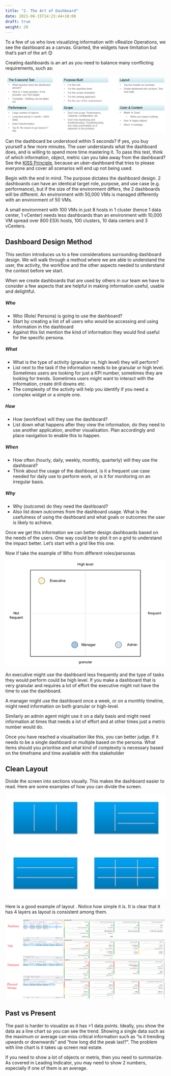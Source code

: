 ```yaml
---
title: "2. The Art of Dashboard"
date: 2021-06-15T14:23:44+10:00
draft: true
weight: 20
---
```


To a few of us who love visualizing information with vRealize Operations, we see the dashboard as a canvas. Granted, the widgets have limitation but that’s part of the art 😊

Creating dashboards is an art as you need to balance many conflicting requirements, such as:

![](3.1.2-fig-1.png)

Can the dashboard be understood within 5 seconds? If yes, you buy yourself a few more minutes. The user understands what the dashboard does, and is willing to spend more time mastering it. To pass this test, think of which information, object, metric can you take away from the dashboard? See the [KISS Principle](https://en.wikipedia.org/wiki/KISS_principle), because an uber-dashboard that tries to please everyone and cover all scenarios will end up not being used.

Begin with the end in mind. The purpose dictates the dashboard design. 2 dashboards can have an identical target role, purpose, and use case (e.g. performance), but if the size of the environment differs, the 2 dashboards will be different. An environment with 50,000 VMs is managed differently with an environment of 50 VMs.

A small environment with 100 VMs in just 8 hosts in 1 cluster (hence 1 data center, 1 vCenter) needs less dashboards than an environment with 10,000 VM spread over 800 ESXi hosts, 100 clusters, 10 data centers and 3 vCenters.

## Dashboard Design Method

This section introduces us to a few considerations surrounding dashboard design. We will walk through a method where we are able to understand the user, the activity, the workflow and the other aspects needed to understand the context before we start. 

When we create dashboards that are used by others in our team we have to consider a few aspects that are helpful in making information useful, usable and delightful.

##### Who

- Who (Role/ Persona) is going to use the dashboard?
- Start by creating a list of all users who would be accessing and using information in the dashboard 
- Against this list mention the kind of information they would find useful for the specific persona.

##### What

- What is the type of activity (granular vs. high level) they will perform?
- List next to the task if the information needs to be granular or high level. Sometimes users are looking for just a KPI number, sometimes they are looking for trends. Sometimes users might want to interact with the information, create drill downs etc. 
- The complexity of the activity will help you identify if you need a complex widget or a simple one. 

##### How
- How (workflow) will they use the dashboard?
- List down what happens after they view the information, do they need to use another application, another visualisation. Plan accordingly and place navigation to enable this to happen. 

##### When
- How often (hourly, daily, weekly, monthly, quarterly) will they use the dashboard?
- Think about the usage of the dashboard, is it a frequent use case needed for daily use to perform work, or is it for monitoring on an irregular basis. 

##### Why
- Why (outcome) do they need the dashboard? 
- Also list down outcomes from the dashboard usage. What is the usefulness of using the dashboard and what goals or outcomes the user is likely to achieve. 

Once we get this information we can better design dashboards based on the needs of the users. One way could be to plot it on a grid to understand the impact better. Let’s start with a grid like this one.

Now if take the example of Who from different roles/personas 

![](3.1.2-fig-2.png)

An executive might use the dashboard less frequently and the type of tasks they would perform could be high level. If you make a dashboard that is very granular and requires a lot of effort the executive might not have the time to use the dashboard. 

A manager might use the dashboard once a week, or on a monthly timeline, might need information on both granular or high-level.

Similarly an admin agent might use it on a daily basis and might need information at times that needs a lot of effort and at other times just a metric number would do.

Once you have reached a visualisation like this, you can better judge. If it needs to be a single dashboard or multiple based on the persona. What items should you prioritise and what kind of complexity is necessary based on the timeframe and time available with the stakeholder

## Clean Layout

Divide the screen into sections visually. This makes the dashboard easier to read. Here are some examples of how you can divide the screen.

![](3.1.2-fig-3.png)

Here is a good example of layout . Notice how simple it is. It is clear that it has 4 layers as layout is consistent among them.

![](3.1.2-fig-4.png)

## Past vs Present

The past is harder to visualize as it has >1 data points. Ideally, you show the data as a line chart so you can see the trend. Showing a single data such as the maximum or average can miss critical information such as “is it trending upwards or downwards” and “how long did the peak last?”. The problem with line chart is it takes up screen real estate.

If you need to show a lot of objects or metris, then you need to summarize. As covered in Leading Indicator, you may need to show 2 numbers, especially if one of them is an average. 